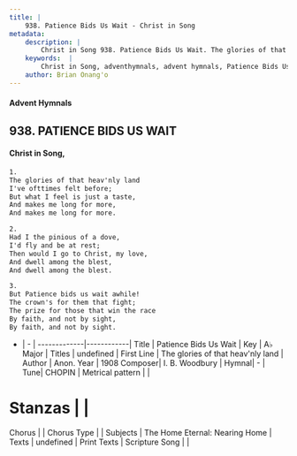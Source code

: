 ```yaml
---
title: |
    938. Patience Bids Us Wait - Christ in Song
metadata:
    description: |
        Christ in Song 938. Patience Bids Us Wait. The glories of that heav'nly land I've ofttimes felt before; But what I feel is just a taste, And makes me long for more, And makes me long for more.
    keywords:  |
        Christ in Song, adventhymnals, advent hymnals, Patience Bids Us Wait, The glories of that heav'nly land. 
    author: Brian Onang'o
---
```


#### Advent Hymnals
## 938. PATIENCE BIDS US WAIT
####  Christ in Song,

```txt
1.
The glories of that heav'nly land
I've ofttimes felt before;
But what I feel is just a taste,
And makes me long for more,
And makes me long for more.

2.
Had I the pinious of a dove,
I'd fly and be at rest;
Then would I go to Christ, my love,
And dwell among the blest,
And dwell among the blest.

3.
But Patience bids us wait awhile!
The crown's for them that fight;
The prize for those that win the race
By faith, and not by sight,
By faith, and not by sight.

```

- |   -  |
-------------|------------|
Title | Patience Bids Us Wait |
Key | A♭ Major |
Titles | undefined |
First Line | The glories of that heav'nly land |
Author | Anon.
Year | 1908
Composer| I. B. Woodbury |
Hymnal|  - |
Tune| CHOPIN |
Metrical pattern | |
# Stanzas |  |
Chorus |  |
Chorus Type |  |
Subjects | The Home Eternal: Nearing Home |
Texts | undefined |
Print Texts | 
Scripture Song |  |
    
